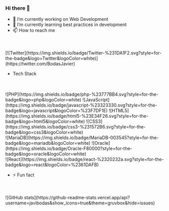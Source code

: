 ### Hi there 👋 

- 🔭 I’m currently working on Web Development
- 🌱 I’m currently learning best practices in development
- 📫 How to reach me
<br />
<br />
[![Twitter](https://img.shields.io/badge/Twitter-%231DA1F2.svg?style=for-the-badge&logo=Twitter&logoColor=white)](https://twitter.com/BodasJavier)

- Tech Stack
<br />
<br />
![PHP](https://img.shields.io/badge/php-%23777BB4.svg?style=for-the-badge&logo=php&logoColor=white)
![JavaScript](https://img.shields.io/badge/javascript-%23323330.svg?style=for-the-badge&logo=javascript&logoColor=%23F7DF1E)
![HTML5](https://img.shields.io/badge/html5-%23E34F26.svg?style=for-the-badge&logo=html5&logoColor=white)
![CSS3](https://img.shields.io/badge/css3-%231572B6.svg?style=for-the-badge&logo=css3&logoColor=white)
<br />
![MariaDB](https://img.shields.io/badge/MariaDB-003545?style=for-the-badge&logo=mariadb&logoColor=white)
![Oracle](https://img.shields.io/badge/Oracle-F80000?style=for-the-badge&logo=oracle&logoColor=white)
<br/>
![React](https://img.shields.io/badge/react-%2320232a.svg?style=for-the-badge&logo=react&logoColor=%2361DAFB)

- ⚡ Fun fact
<br />
<br />
![GitHub stats](https://github-readme-stats.vercel.app/api?username=javibodas&show_icons=true&theme=gruvbox&hide=issues)
